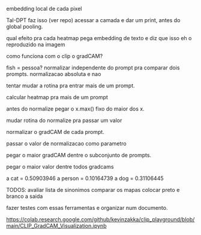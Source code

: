 embedding local de cada pixel

TaI-DPT faz isso (ver repo)
acessar a camada e dar um print, antes do global pooling.

qual efeito pra cada heatmap
pega embedding de texto e diz que isso eh o reproduzido na imagem

como funciona com o clip o gradCAM?

fish = pessoa?
normalizar independente do prompt
pra comparar dois prompts.
normalizacao absoluta e nao 

tentar mudar a rotina pra entrar mais de um prompt.

calcular heatmap pra mais de um prompt

antes do normalize pegar o x.max() fixo do maior dos x.

mudar rotina do normalize pra passar um valor

normalizar o gradCAM de cada prompt.

passar o valor de normalizacao como parametro

pegar o maior gradCAM dentre o subconjunto de prompts.

pegar o maior valor dentre todos gradcams


a cat = 0.50903946
a person = 0.10164739
a dog = 0.31106445

TODOS:
avaliar lista de sinonimos
comparar os mapas
colocar preto e branco a saida

fazer testes com essas ferramentas e organizar num documento.

https://colab.research.google.com/github/kevinzakka/clip_playground/blob/main/CLIP_GradCAM_Visualization.ipynb
